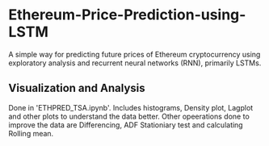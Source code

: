 # Ethereum-Price-Prediction-using-LSTM
A simple way for predicting future prices of Ethereum cryptocurrency using exploratory analysis and recurrent neural networks (RNN), primarily LSTMs.

## Visualization and Analysis
Done in 'ETHPRED_TSA.ipynb'. Includes histograms, Density plot, Lagplot and other plots to understand the data better. Other opeerations done to improve the data are Differencing, ADF Stationiary test and calculating Rolling mean.
